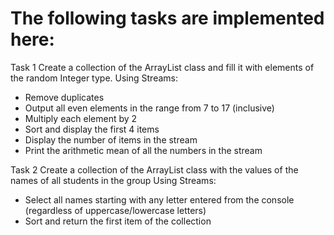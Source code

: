 # The following tasks are implemented here:

Task 1
Create a collection of the ArrayList class and fill it with elements of the random Integer type.
Using Streams:
- Remove duplicates
- Output all even elements in the range from 7 to 17 (inclusive)
- Multiply each element by 2
- Sort and display the first 4 items
- Display the number of items in the stream
- Print the arithmetic mean of all the numbers in the stream

Task 2
Create a collection of the ArrayList class with the values of the names of all students in the group
Using Streams:
- Select all names starting with any letter entered from the console (regardless of uppercase/lowercase letters)
- Sort and return the first item of the collection